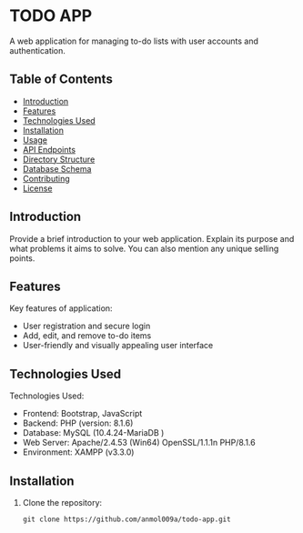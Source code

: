 # TODO APP

A web application for managing to-do lists with user accounts and authentication.

## Table of Contents

- [Introduction](#introduction)
- [Features](#features)
- [Technologies Used](#technologies-used)
- [Installation](#installation)
- [Usage](#usage)
- [API Endpoints](#api-endpoints)
- [Directory Structure](#directory-structure)
- [Database Schema](#database-schema)
- [Contributing](#contributing)
- [License](#license)

## Introduction

Provide a brief introduction to your web application. Explain its purpose and what problems it aims to solve. You can also mention any unique selling points.

## Features

Key features of application:

- User registration and secure login
- Add, edit, and remove to-do items
- User-friendly and visually appealing user interface

## Technologies Used

Technologies Used:

- Frontend: Bootstrap, JavaScript
- Backend: PHP (version: 8.1.6)
- Database: MySQL (10.4.24-MariaDB )
- Web Server: Apache/2.4.53 (Win64) OpenSSL/1.1.1n PHP/8.1.6
- Environment: XAMPP (v3.3.0)

## Installation

1. Clone the repository:

   ```shell
   git clone https://github.com/anmol009a/todo-app.git
   ```
